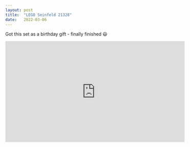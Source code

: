 ```yaml
---
layout: post
title:  "LEGO Seinfeld 21328"
date:   2022-03-06
---
```


Got this set as a birthday gift - finally finished 😃

<iframe width="560" height="315" src="https://www.youtube.com/embed/yOqJ8gPSj5A" frameborder="0" allow="autoplay; encrypted-media" allowfullscreen></iframe>
